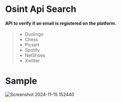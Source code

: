 # Osint Api Search
#### API to verify if an email is registered on the platform.

<blockquote>
  <ul>
    <li>Duolingo</li>
    <li>Chess</li>
    <li>Picsart</li>
    <li>Spotify</li>
    <li>NetShoes</li>
    <li>Xwitter</li>
  </ul>
</blockquote>

# Sample
![Screenshot 2024-11-15 152440](https://github.com/user-attachments/assets/db31146b-ac49-4427-b320-5b063bfc1214)
